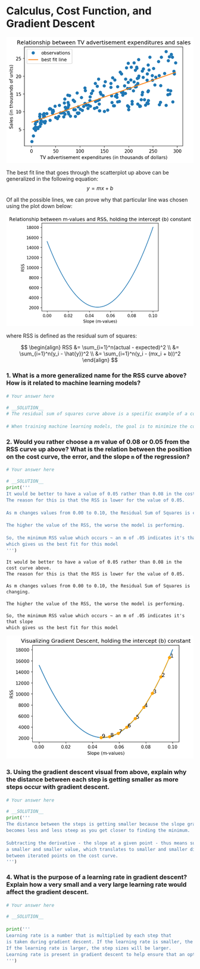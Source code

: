 # Calculus, Cost Function, and Gradient Descent

![best fit line](visuals/best_fit_line.png)

The best fit line that goes through the scatterplot up above can be generalized in the following equation: $$y = mx + b$$



Of all the possible lines, we can prove why that particular line was chosen using the plot down below:

![](visuals/cost_curve.png)

where RSS is defined as the residual sum of squares:

$$ 
\begin{align}
RSS &= \sum_{i=1}^n(actual - expected)^2 \\
&= \sum_{i=1}^n(y_i - \hat{y})^2 \\
&= \sum_{i=1}^n(y_i - (mx_i + b))^2
\end{align}
$$ 

### 1. What is a more generalized name for the RSS curve above? How is it related to machine learning models?


```python
# Your answer here
```


```python
# __SOLUTION__
# The residual sum of squares curve above is a specific example of a cost curve. 

# When training machine learning models, the goal is to minimize the cost curve.
```

### 2. Would you rather choose a $m$ value of 0.08 or 0.05 from the RSS curve up above?   What is the relation between the position on the cost curve, the error, and the slope `m` of the regression?


```python
# Your answer here
```


```python
# __SOLUTION__
print('''
It would be better to have a value of 0.05 rather than 0.08 in the cost curve above. 
The reason for this is that the RSS is lower for the value of 0.05. 

As m changes values from 0.00 to 0.10, the Residual Sum of Squares is changing.

The higher the value of the RSS, the worse the model is performing.

So, the minimum RSS value which occurs ~ an m of .05 indicates it's that slope
which gives us the best fit for this model
''')
```

    
    It would be better to have a value of 0.05 rather than 0.08 in the cost curve above. 
    The reason for this is that the RSS is lower for the value of 0.05. 
    
    As m changes values from 0.00 to 0.10, the Residual Sum of Squares is changing.
    
    The higher the value of the RSS, the worse the model is performing.
    
    So, the minimum RSS value which occurs ~ an m of .05 indicates it's that slope
    which gives us the best fit for this model
    


![](visuals/gd.png)

### 3. Using the gradient descent visual from above, explain why the distance between each step is getting smaller as more steps occur with gradient descent.


```python
# Your answer here
```


```python
# __SOLUTION__
print('''
The distance between the steps is getting smaller because the slope gradually 
becomes less and less steep as you get closer to finding the minimum.

Subtracting the derivative - the slope at a given point - thus means subtracting
a smaller and smaller value, which translates to smaller and smaller distances
between iterated points on the cost curve.  
''')


```

### 4. What is the purpose of a learning rate in gradient descent? Explain how a very small and a very large learning rate would affect the gradient descent.


```python
# Your answer here
```


```python
# __SOLUTION__

print('''
Learning rate is a number that is multiplied by each step that 
is taken during gradient descent. If the learning rate is smaller, the step sizes will become smaller. 
If the learning rate is larger, the step sizes will be larger. 
Learning rate is present in gradient descent to help ensure that an optimal minimum on the cost curve is discovered.
''')
```
